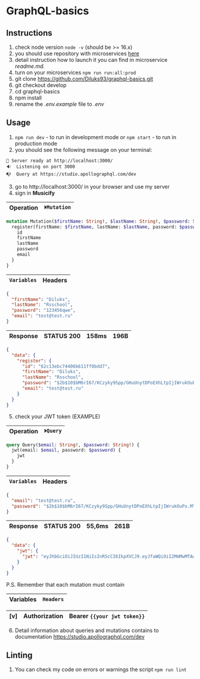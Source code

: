# GraphQL-basics

## Instructions

  1. check node version `node -v` (should be >= 16.x)
  2. you should use repository with microservices [here](https://github.com/rolling-scopes-school/node-graphql-service)
  3. detail instruction how to launch it you can find in microservice *readme.md.*
  4. turn on your microservices `npm run run:all:prod`
  5. git clone https://github.com/Diluks93/graphql-basics.git
  6. git checkout develop
  7. cd graphql-basics
  8. npm install
  9. rename the *.env.example* file to *.env*

## Usage

  1. `npm run dev` - to run in development mode or `npm start` - to run in production mode
  2. you should see the following message on your terminal:

    🚀 Server ready at http://localhost:3000/
    🔉  Listening on port 3000
    📭  Query at https://studio.apollographql.com/dev

  3. go to http://localhost:3000/  in your browser and use my server
  4. sign in **Musicify**

  Operation | `⏵Mutation`
  --- | --- 
  ```graphql
  mutation Mutation($firstName: String!, $lastName: String!, $password: String!, $email: String!) {
    register(firstName: $firstName, lastName: $lastName, password: $password, email: $email) {
      id
      firstName
      lastName
      password
      email
    }
  }
  ```
  `Variables` | Headers
  --- | --- 
  ```json
  {  
    "firstName": "Diluks",
    "lastName": "Rsschool",  
    "password": "123456qwe",
    "email": "test@test.ru"
  }
  ```
  Response | STATUS **200** | 158ms| 196B
  --- | --- | --- | ---
  ```json
  {
    "data": {
      "register": {
        "id": "62c13ebc74406b611ff0bdd7",
        "firstName": "Diluks",
        "lastName": "Rsschool",
        "password": "$2b$10$bM6rI67/KCzyky9Spp/GHuUnytDPoEXhLtpIjIWrukOuPx.MYBkSm",
        "email": "test@test.ru"
      }
    }
  }
  ```
  5. check your JWT token (EXAMPLE)

  Operation | `⏵Query`
  --- | --- 
  ```graphql
  query Query($email: String!, $password: String!) {
    jwt(email: $email, password: $password) {
      jwt
    }
  }
  ```
  `Variables` | Headers
  --- | --- 
  ```json
  {  
    "email": "test@test.ru",
    "password": "$2b$10$bM6rI67/KCzyky9Spp/GHuUnytDPoEXhLtpIjIWrukOuPx.MYBkSm"
  }
  ```
  Response | STATUS **200** | 55,6ms| 261B
  --- | --- | --- | ---
  ```json
  {
    "data": {
      "jwt": {
        "jwt": "eyJhbGciOiJIUzI1NiIsInR5cCI6IkpXVCJ9.eyJfaWQiOiI2MmMwMTAwMDVkN2QyZDVjY2Q3NDNlZDgiLCJmaXJzdE5hbWUiOiJEaW1rYSIsImxhc3ROYW1lIjoiRGlsdWtzIiwiZW1haWwiOiJ0ZXN0QHRlc3QucnUiLCJpYXQiOjE2NTY4NTgxNzh9.LK9P0ajWAyTcIq9k9UhIMZyj8mqiGh4RDVVfPm5IzOc"
      }
    }
  }
  ```
  P.S. 
  Remember that each mutation must contain

  Variables | `Headers`
  --- | --- 

  [v] | Authorization | Bearer `{{your jwt token}}`
  | --- | --- | --- |

  6. Detail information about queries and mutations contains to documentation https://studio.apollographql.com/dev

## Linting

  1. You can check my code on errors or warnings the script `npm run lint`